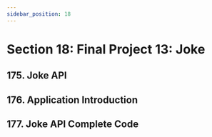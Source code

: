 ```yaml
---
sidebar_position: 18
---
```


# Section 18: Final Project 13: Joke

## 175. Joke API

>

## 176. Application Introduction

>

## 177. Joke API Complete Code

>
